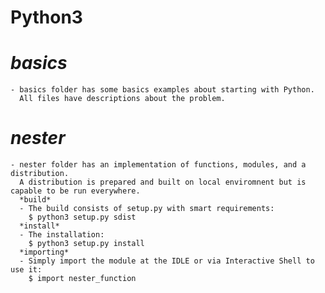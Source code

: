 # Python3
  
  # *basics*
    - basics folder has some basics examples about starting with Python. 
      All files have descriptions about the problem.

  # *nester*
    - nester folder has an implementation of functions, modules, and a distribution. 
      A distribution is prepared and built on local enviromnent but is capable to be run everywhere. 
      *build*
      - The build consists of setup.py with smart requirements:
        $ python3 setup.py sdist
      *install*
      - The installation:
        $ python3 setup.py install
      *importing*
      - Simply import the module at the IDLE or via Interactive Shell to use it:
        $ import nester_function
